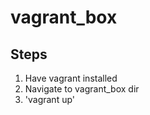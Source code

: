 vagrant_box
===========
## Steps
1. Have vagrant installed
2. Navigate to vagrant_box dir
3. 'vagrant up'
